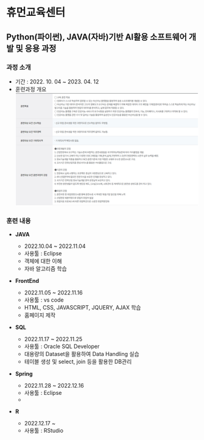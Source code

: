 # 휴먼교육센터

## Python(파이썬), JAVA(자바)기반 AI활용 소프트웨어 개발 및 응용 과정
### 과정 소개
+ 기간 : 2022. 10. 04 ~ 2023. 04. 12
+ 훈련과정 개요
![introduce](./introduce.png)


### 훈련 내용

+ **JAVA**
    + 2022.10.04 ~ 2022.11.04
    + 사용툴 : Eclipse
    + 객체에 대한 이해
    + 자바 알고리즘 학습

+ **FrontEnd**
    + 2022.11.05 ~ 2022.11.16
    + 사용툴 : vs code
    + HTML, CSS, JAVASCRIPT, JQUERY, AJAX 학습
    + 홈페이지 제작

+ **SQL**
    + 2022.11.17 ~ 2022.11.25
    + 사용툴 : Oracle SQL Developer
    + 대용량의 Dataset을 활용하여 Data Handling 실습
    + 테이블 생성 및 select, join 등을 활용한 DB관리

+ **Spring**
    + 2022.11.28 ~ 2022.12.16
    + 사용툴 : Eclipse
    + 

+ **R**
    + 2022.12.17 ~ 
    + 사용툴 : RStudio